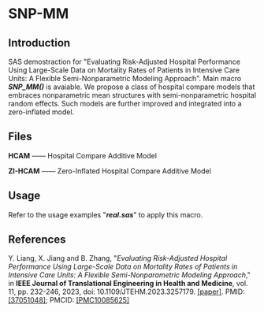# SNP-MM

## Introduction
SAS demostraction for "Evaluating Risk-Adjusted Hospital Performance Using Large-Scale Data on Mortality Rates of Patients in Intensive Care Units: A Flexible Semi-Nonparametric Modeling Approach". Main macro ***SNP_MM()*** is avaiable. We propose a class of hospital compare models that embraces nonparametric mean structures with semi-nonparametric hospital random effects. Such models are further improved and integrated into a zero-inflated model.

## Files
**HCAM** —— Hospital Compare Additive Model

**ZI-HCAM** —— Zero-Inflated Hospital Compare Additive Model

## Usage
Refer to the usage examples "***real.sas***" to apply this macro.

## References
Y. Liang, X. Jiang and B. Zhang, "*Evaluating Risk-Adjusted Hospital Performance Using Large-Scale Data on Mortality Rates of Patients in Intensive Care Units: A Flexible Semi-Nonparametric Modeling Approach*," in **IEEE Journal of Translational Engineering in Health and Medicine**, vol. 11, pp. 232-246, 2023, doi: 10.1109/JTEHM.2023.3257179. [[paper]](https://ieeexplore.ieee.org/document/10068535). PMID: [[37051048]](https://pubmed.ncbi.nlm.nih.gov/37051048/); PMCID: [[PMC10085625]](https://www.ncbi.nlm.nih.gov/pmc/articles/PMC10085625/)

